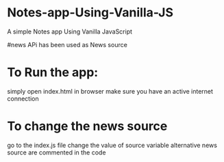# Notes-app-Using-Vanilla-JS
A simple Notes app Using Vanilla JavaScript

#news APi has been used as News source
# To Run the app:
  simply open index.html in browser
  make sure you have an active internet connection
# To change the news source 
  go to the index.js file 
  change the value of source variable
  alternative news source are commented in the code

